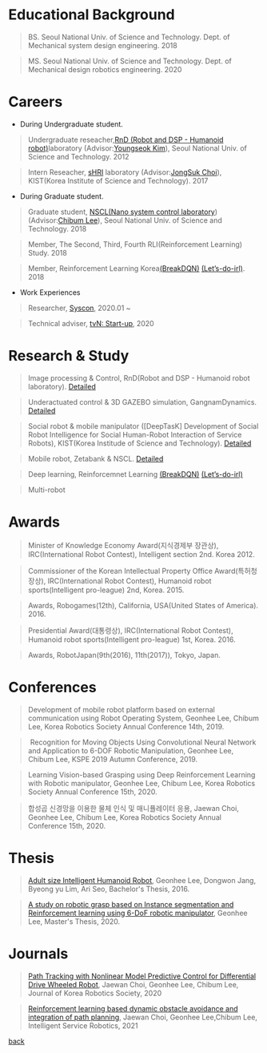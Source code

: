 
# Educational Background 
>  BS. Seoul National Univ. of Science and Technology.  Dept. of Mechanical system design engineering. 2018 

>  MS. Seoul National Univ. of Science and Technology.  Dept. of Mechanical design robotics engineering. 2020




# Careers

-  During Undergraduate student.

>  Undergraduate reseacher,[RnD (Robot and DSP - Humanoid robot)](./rnd.html)laboratory (Advisor:[Youngseok Kim](
http://msd.seoultech.ac.kr/department/prof/machinery/?togo=list&menu=4511&profidx=02095)), Seoul National Univ. of Science and Technology. 2012

>  Intern Reseacher, [sHRI](https://shri-lab-kist.github.io/) laboratory (Advisor:[JongSuk Choi](http://www.robot-intelligence.kr/index.php/JongSuk_Choi)), KIST(Korea Institute of Science and Technology). 2017



-  During Graduate student.

>  Graduate student, [NSCL(Nano system control laboratory](https://nscl.github.io/NSCL-Master/))(Advisor:[Chibum Lee](https://chibum.wordpress.com)), Seoul National Univ. of Science and Technology. 2018

>  Member, The Second, Third, Fourth RLI(Reinforcement Learning) Study. 2018

>  Member, Reinforcement Learning Korea[(BreakDQN)](https://github.com/reinforcement-learning-kr/break_dqn) [(Let’s-do-irl)](https://github.com/reinforcement-learning-kr/lets-do-irl). 2018  

- Work Experiences

> Researcher, [Syscon](http://syscon.kr/), 2020.01 ~

> Technical adviser, [tvN: Start-up](http://program.tving.com/tvn/startup), 2020

 
 
# Research & Study
>  Image processing & Control, RnD(Robot and DSP - Humanoid robot laboratory).    [Detailed](./experience/experience_vision.html)

>  Underactuated control & 3D GAZEBO simulation, GangnamDynamics.  [Detailed](./experience/experience_gangnam.html)

>  Social robot & mobile manipulator ([DeepTasK] Development of Social Robot Intelligence for Social Human-Robot Interaction of Service Robots), KIST(Korea Institude of Science and Technology).    [Detailed](./experience/experience_kist.html)

>  Mobile robot, Zetabank & NSCL.    [Detailed](./experience/experience_mobile.html)

>  Deep learning, Reinforcemnet Learning [(BreakDQN)](https://github.com/reinforcement-learning-kr/break_dqn) [(Let’s-do-irl)](https://github.com/reinforcement-learning-kr/lets-do-irl)

> Multi-robot 
 

# Awards
>  Minister of Knowledge Economy Award(지식경제부 장관상), IRC(International Robot Contest), Intelligent section 2nd. Korea 2012.

>  Commissioner of the Korean Intellectual Property Office Award(특허청장상), IRC(International Robot Contest), Humanoid robot sports(Intelligent pro-league) 2nd, Korea. 2015.

>  Awards, Robogames(12th), California, USA(United States of America). 2016.

>  Presidential Award(대통령상), IRC(International Robot Contest), Humanoid robot sports(Intelligent pro-league) 1st, Korea. 2016.

>  Awards, RobotJapan(9th(2016), 11th(2017)), Tokyo, Japan.



# Conferences
>  Development of mobile robot platform based on external communication using Robot Operating System, Geonhee Lee, Chibum Lee, Korea Robotics Society Annual Conference 14th, 2019.

>   Recognition for Moving Objects Using Convolutional Neural Network and Application to 6-DOF Robotic Manipulation, Geonhee Lee, Chibum Lee, KSPE 2019 Autumn Conference, 2019.

> Learning Vision-based Grasping using Deep Reinforcement Learning with Robotic manipulator, Geonhee Lee, Chibum Lee, Korea Robotics Society Annual Conference 15th, 2020.

> 합성곱 신경망을 이용한 물체 인식 및 매니퓰레이터 응용, Jaewan Choi, Geonhee Lee, Chibum Lee, Korea Robotics Society Annual Conference 15th, 2020.


# Thesis

>  [Adult size Intelligent Humanoid Robot](https://s3.us-west-2.amazonaws.com/secure.notion-static.com/30266892-f7b8-4637-9a26-3a915b24e17b/2016_.pdf?X-Amz-Algorithm=AWS4-HMAC-SHA256&X-Amz-Credential=AKIAT73L2G45O3KS52Y5%2F20210620%2Fus-west-2%2Fs3%2Faws4_request&X-Amz-Date=20210620T072544Z&X-Amz-Expires=86400&X-Amz-Signature=3fadceb32ba99f09d33af5c341e2e6b162dda2f59c72ee2788425ea3ee30ba07&X-Amz-SignedHeaders=host&response-content-disposition=filename%20%3D%222016_.pdf%22), Geonhee Lee, Dongwon Jang, Byeong yu Lim, Ari Seo, Bachelor's Thesis, 2016.

>  [A study on robotic grasp based on Instance segmentation and Reinforcement learning using 6-DoF robotic manipulator](https://library.seoultech.ac.kr/#/eds/detail?an=edsker.000004796858&dbId=edsker), Geonhee Lee, Master's Thesis, 2020.


# Journals
> [Path Tracking with Nonlinear Model Predictive Control for Differential Drive Wheeled Robot](https://www.dbpia.co.kr/Journal/articleDetail?nodeId=NODE10475067), Jaewan Choi, Geonhee Lee, Chibum Lee, Journal of Korea Robotics Society, 2020

> [Reinforcement learning based dynamic obstacle avoidance and integration of path planning](https://link.springer.com/article/10.1007/s11370-021-00387-2),  Jaewan Choi, Geonhee Lee,Chibum Lee, Intelligent Service Robotics, 2021


[back](./)
